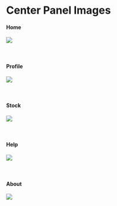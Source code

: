 # Center Panel Images

#### Home
![](https://github.com/olmurphy/YoloTrader.github.io/tree/master/Images/UI/Home.png)
<br/> <br/> <br/>

#### Profile
![](https://github.com/olmurphy/YoloTrader.github.io/tree/master/Images/UI/Profile.png)
<br/> <br/> <br/>

#### Stock
![](https://github.com/olmurphy/YoloTrader.github.io/tree/master/Images/UI/Stock.png)
<br/> <br/> <br/>

#### Help
![](https://github.com/olmurphy/YoloTrader.github.io/tree/master/Images/UI/help.png)
<br/> <br/> <br/>

#### About
![](https://github.com/olmurphy/YoloTrader.github.io/tree/master/Images/UI/About.png)
<br/> <br/> <br/>